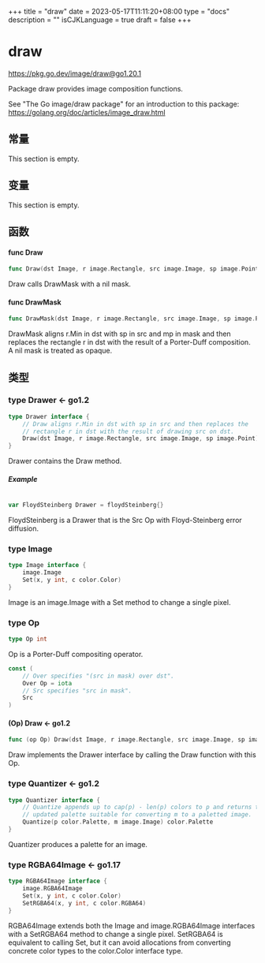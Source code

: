 +++
title = "draw"
date = 2023-05-17T11:11:20+08:00
type = "docs"
description = ""
isCJKLanguage = true
draft = false
+++
# draw

https://pkg.go.dev/image/draw@go1.20.1



Package draw provides image composition functions.

See "The Go image/draw package" for an introduction to this package: https://golang.org/doc/articles/image_draw.html







## 常量 

This section is empty.

## 变量

This section is empty.

## 函数

#### func Draw 

``` go 
func Draw(dst Image, r image.Rectangle, src image.Image, sp image.Point, op Op)
```

Draw calls DrawMask with a nil mask.

#### func DrawMask 

``` go 
func DrawMask(dst Image, r image.Rectangle, src image.Image, sp image.Point, mask image.Image, mp image.Point, op Op)
```

DrawMask aligns r.Min in dst with sp in src and mp in mask and then replaces the rectangle r in dst with the result of a Porter-Duff composition. A nil mask is treated as opaque.

## 类型

### type Drawer  <- go1.2

``` go 
type Drawer interface {
	// Draw aligns r.Min in dst with sp in src and then replaces the
	// rectangle r in dst with the result of drawing src on dst.
	Draw(dst Image, r image.Rectangle, src image.Image, sp image.Point)
}
```

Drawer contains the Draw method.

##### Example
``` go 
```

``` go 
var FloydSteinberg Drawer = floydSteinberg{}
```

FloydSteinberg is a Drawer that is the Src Op with Floyd-Steinberg error diffusion.

### type Image 

``` go 
type Image interface {
	image.Image
	Set(x, y int, c color.Color)
}
```

Image is an image.Image with a Set method to change a single pixel.

### type Op 

``` go 
type Op int
```

Op is a Porter-Duff compositing operator.

``` go 
const (
	// Over specifies "(src in mask) over dst".
	Over Op = iota
	// Src specifies "src in mask".
	Src
)
```

#### (Op) Draw  <- go1.2

``` go 
func (op Op) Draw(dst Image, r image.Rectangle, src image.Image, sp image.Point)
```

Draw implements the Drawer interface by calling the Draw function with this Op.

### type Quantizer  <- go1.2

``` go 
type Quantizer interface {
	// Quantize appends up to cap(p) - len(p) colors to p and returns the
	// updated palette suitable for converting m to a paletted image.
	Quantize(p color.Palette, m image.Image) color.Palette
}
```

Quantizer produces a palette for an image.

### type RGBA64Image  <- go1.17

``` go 
type RGBA64Image interface {
	image.RGBA64Image
	Set(x, y int, c color.Color)
	SetRGBA64(x, y int, c color.RGBA64)
}
```

RGBA64Image extends both the Image and image.RGBA64Image interfaces with a SetRGBA64 method to change a single pixel. SetRGBA64 is equivalent to calling Set, but it can avoid allocations from converting concrete color types to the color.Color interface type.